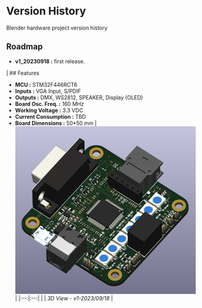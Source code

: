 # Version History

Blender hardware project version history

## Roadmap

- __v1_20230918 :__ first release.

| ## Features

- __MCU :__ STM32F446RCT6
- __Inputs :__ VGA Input, S/PDIF
- __Outputs :__ DMX, WS2812, SPEAKER, Display (OLED) 
- __Board Osc. Freq. :__ 160 MHz
- __Working Voltage :__ 3.3 VDC
- __Current Consumption :__  TBD
- __Board Dimensions :__ 50*50 mm | ![_3DView_v1_20230918](https://github.com/mend0z0/Blender/blob/main/Hardware/_Sub_HW_Blender/v1_20230918/Released%20Folder/v1.0%20-%2020230918/Media%20Content/Picture/_3DView_Blender_v1.0.png) | 
|:--:|:--:| 
| | *3D View - v1-2023/09/18* |